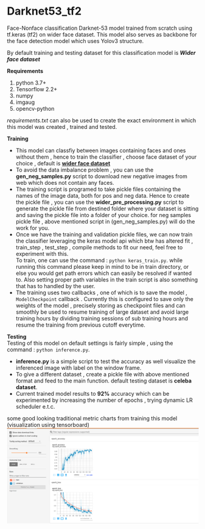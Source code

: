 # Darknet53_tf2
Face-Nonface classification Darknet-53 model trained from scratch using tf.keras (tf2) on wider face dataset.
This model also serves as backbone for the face detection model which uses Yolov3 structure.

By default training and testing dataset for this classification model is ***Wider face dataset***

**Requirements**  
1. python 3.7+
2. Tensorflow 2.2+
3. numpy
4. imgaug
5. opencv-python

*requirements.txt* can also be used to create the exact environment in which this model was created , trained and tested.

**Training**  
* This model can classfiy between images containing faces and ones without them , hence to train the classifier , choose face dataset of your choice , default is [**wider face dataset**](http://shuoyang1213.me/WIDERFACE/)
* To avoid the data imbalance problem , you can use the **gen_neg_samples.py** script to download new negative images from web which does not contain any faces.  
* The training script is programed to take pickle files containing the names of the image data, both for pos and neg data. Hence to create the pickle file , you can use the **wider_pre_processing.py** script to generate the pickle file from destined folder where your dataset is sitting and saving the pickle file into a folder of your choice. for neg samples pickle file , above mentioned script in (gen_neg_samples.py) will do the work for you.  
* Once we have the training and validation pickle files, we can now train the classifier leveraging the keras model api which btw has altered fit , train_step , test_step , compile methods to fit our need, feel free to experiment with this.  
To train, one can use the command : ```python keras_train.py```. while running this command please keep in mind to be in train directory, or else you would get path errors which can easily be resolved if wanted to.
Also setting proper path variables in the train script is also something that has to handled by the user.
* The training uses two callbacks , one of which is to save the model , ```ModelCheckpoint``` callback . Currently this is configured to save only the weights of the model , precisely storing as checkpoint files and can smoothly be used to resume training of large dataset and avoid large training hours by dividing training sessions of sub training hours and resume the training from previous cutoff everytime.  

**Testing**  
Testing of this model on default settings is fairly simple , using the command :  ```python inference.py```.  
* **inference.py** is a simple script to test the accuracy as well visualize the inferenced image with label on the window frame.  
* To give a different dataset , create a pickle file with above mentioned format and feed to the main function. default testing dataset is **celeba dataset**.
* Current trained model results to **92%** accuracy which can be experimented by increasing the number of epochs , trying dynamic LR scheduler e.t.c.

some good looking traditional metric charts from training this model (visualization using tensorboard)
![Screenshot](/data/training_charts.png)
